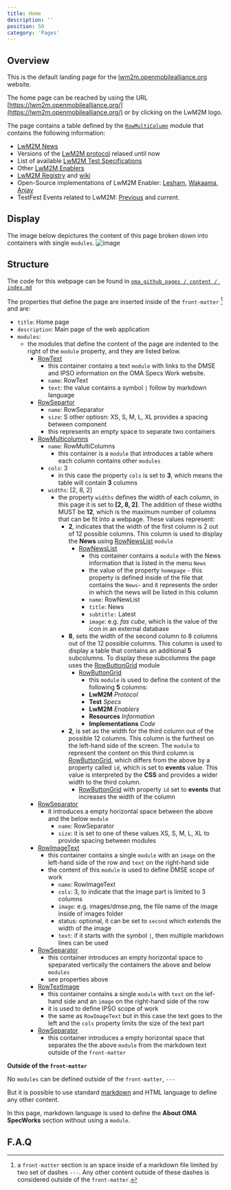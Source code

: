 ```yaml
---
title: Home
description: ''
position: 50
category: 'Pages'
---
```


## Overview
This is the default landing page for the [lwm2m.openmobilealliance.org](https://lwm2m.openmobilealliance.org/) website.

The home page can be reached by using the URL [https://lwm2m.openmobilealliance.org/](https://lwm2m.openmobilealliance.org/) or by clicking on the LwM2M logo.

The page contains a table defined by the [`RowMultiColumn`](https://openmobilealliance.github.io/githubpages-doc-guidelines/RowMultiColumns) module that contains the following information:
* [LwM2M News](https://lwm2m.openmobilealliance.org/news/)
* Versions of the [LwM2M protocol](https://guidelines.openmobilealliance.org/#v12-functionality) relased until now
* List of available [LwM2M Test Specifications](http://www.openmobilealliance.org/release/LightweightM2M/ETS/)
* Other [LwM2M Enablers](https://guidelines.openmobilealliance.org/enablers)
* [LwM2M Registry](https://technical.openmobilealliance.org/OMNA/LwM2M/LwM2MRegistry.html) and [wiki](https://github.com/OpenMobileAlliance/OMA_LwM2M_for_Developers/wiki)
* Open-Source implementations of LwM2M Enabler: [Lesham](https://github.com/eclipse/leshan), [Wakaama](https://github.com/eclipse/wakaama), [Anjay](https://github.com/AVSystem/Anjay)
* TestFest Events related to LwM2M: [Previous](https://github.com/OpenMobileAlliance/OMA_LwM2M_for_Developers/wiki/Virtual-TestFest-Mar-2021) and current.

## Display
The image below depictures the content of this page broken down into containers with single `modules`.
![image](https://user-images.githubusercontent.com/3258579/147797014-ba8f9fc6-ddfb-4a97-b056-c8d2e204bbab.png)

## Structure
The code for this webpage can be found in [`oma_github_pages / content / index.md`](https://raw.githubusercontent.com/OpenMobileAlliance/oma_github_pages/main/content/index.md)

The properties that define the page are inserted inside of the `front-matter` [^1] and are:

* `title`: Home page
* `description`: Main page of the web application
* `modules`: 
  * the modules that define the content of the page are indented to the right of the `module` property, and they are listed below.
    * [RowText](https://openmobilealliance.github.io/githubpages-doc-guidelines/RowText)
      * this container contains a text `module` with links to the DMSE and IPSO information on the OMA Specs Work website.
      * `name`: RowText
      * `text`: the value contains a symbol `|` follow by markdown language
    * [RowSepartor](https://openmobilealliance.github.io/githubpages-doc-guidelines/RowSeparator)
      * `name`: RowSeparator
      * `size`: S other optiosn: XS, S, M, L, XL provides a spacing between component
      * this represents an empty space to separate two containers
    * [RowMulticolumns](https://openmobilealliance.github.io/githubpages-doc-guidelines/RowMultiColumns)
      * `name`: RowMultiColumns
        * this container is a `module` that introduces a table where each column contains other `modules` 
      * `cols`: 3
        * in this case the property `cols` is set to **3**, which means the table will contain **3** columns
      * `widths`: [2, 8, 2]
        * the property `widths` defines the width of each column, in this page it is set to **[2, 8, 2]**. The addition of these widths MUST be **12**, which is the maximum number of columns that can be fit into a webpage. These values represent:
          * **2**, indicates that the width of the first column is 2 out of 12 possible columns. This column is used to display the **News** using [RowNewsList](https://openmobilealliance.github.io/githubpages-doc-guidelines/RowNewList) `module`
            * [RowNewsList](https://openmobilealliance.github.io/githubpages-doc-guidelines/RowNewList)
              * this container contains a `module` with the News information that is listed in the menu `News`
              * the value of the property `homepage` - this property is defined inside of the file that contains the `News`- and it represents the order in which the news will be listed in this column
              * `name`: RowNewList
              * `title`: News
              * `subtitle:` Latest
              * `image`: e.g. *fas cube*, which is the value of the icon in an external database 
          * **8**, sets the width of the second column to 8 columns out of the 12 possible columns. This column is used to display a table that contains an additional **5** subcolumns. To display these subcolumns the page uses the [RowButtonGrid](https://openmobilealliance.github.io/githubpages-doc-guidelines/RowButtonGrid) module
            * [RowButtonGrid](https://openmobilealliance.github.io/githubpages-doc-guidelines/RowButtonGrid)
              * this `module` is used to define the content of the following      **5** columns:
              * **LwM2M** *Protocol*
              * **Test** *Specs*
              * **LwM2M** *Enablers*
              * **Resources** *Information*
              * **Implementations** *Code*
          * **2**, is set as the width for the third column out of the possible 12 columns. This column is the furthest on the left-hand side of the screen. The `module` to represent the content on this third column is [RowButtonGrid](https://openmobilealliance.github.io/githubpages-doc-guidelines/RowButtonGrid), which differs from the above by a property called `id`, which is set to **events** value. This value is interpreted by the **CSS** and provides a wider width to the third column.
            * [RowButtonGrid](https://openmobilealliance.github.io/githubpages-doc-guidelines/RowButtonGrid) with property `id` set to **events** that increases the width of the column
    * [RowSeparator](https://openmobilealliance.github.io/githubpages-doc-guidelines/RowSeparator)
      * it introduces a empty horizontal space between the above and the below `module`
        * `name`: RowSeparator
        * `size`: it is set to one of these values XS, S, M, L, XL to provide spacing between modules
    * [RowImageText](https://openmobilealliance.github.io/githubpages-doc-guidelines/RowImageText)
      * this container contains a single `module` with an `image` on the left-hand side of the row and `text` on the right-hand side
      * the content of this `module` is used to define DMSE scope of work
        * `name`: RowImageText
        * `cols`: 3, to indicate that the image part is limited to 3 columns
        * `image`: e.g. images/dmse.png, the file name of the image inside of images folder
        * status: optional, it can be set to `second` which extends the width of the image
        * `text`: if it starts with the symbol `|`, then multiple markdown lines can be used
    * [RowSeparator](https://openmobilealliance.github.io/githubpages-doc-guidelines/RowSeparator)
      * this container introduces an empty horizontal space to speparated vertically the containers the above and below `modules`
      * see properties above
    * [RowTextImage](https://openmobilealliance.github.io/githubpages-doc-guidelines/RowTextImage)
      * this container contains a single `module` with `text` on the lef-hand side and an `image` on the right-hand side of the row
      * it is used to define IPSO scope of work
      * the same as `RowImageText` but in this case the text goes to the left and the `cols` property limits the size of the text part
    * [RowSeparator](https://openmobilealliance.github.io/githubpages-doc-guidelines/RowSeparator)
      * this container introduces a empty horizontal space that separates the the above `module` from the markdown text outside of the `front-matter`

**Outside of the `front-matter`**

No `modules` can be defined outside of the `front-matter`, `---`

But it is possible to use standard [markdown](https://raw.githubusercontent.com/OpenMobileAlliance/oma_github_pages/main/content/index.md) and HTML language to define any other content.

In this page, markdown language is used to define the **About OMA SpecWorks** section without using a `module`.


## F.A.Q


[^1]: a `front-matter` section is an space inside of a markdown file limited by  two set of dashes `---`. Any other content outside of these dashes is considered outside of the `front-matter`.